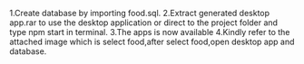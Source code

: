 1.Create database by importing food.sql.
2.Extract generated desktop app.rar to use the desktop application or direct to the project folder and type npm start in terminal.
3.The apps is now available
4.Kindly refer to the attached image which is select food,after select food,open desktop app and database.  
